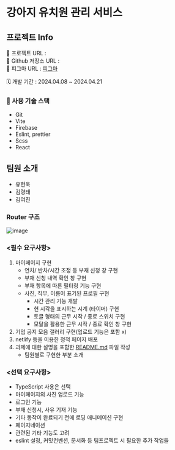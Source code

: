 # 강아지 유치원 관리 서비스

## 프로젝트 Info

🔗 프로젝트 URL :
</br>
🔗 Github 저장소 URL :
</br>
🔗 피그마 URL : [피그마](https://www.figma.com/file/RpTUtel3zKIXFFDSo4hAXR/%EA%B0%95%EC%95%84%EC%A7%80-%EC%9C%A0%EC%B9%98%EC%9B%90-%EA%B4%80%EB%A6%AC-%EC%84%9C%EB%B9%84%EC%8A%A4?type=design&node-id=0%3A1&mode=dev&t=VzcQOUJ3t8CHcokN-1)

🗓️ 개발 기간 : 2024.04.08 ~ 2024.04.21

### 🔨 사용 기술 스택

- Git
- Vite
- Firebase
- Eslint, prettier
- Scss
- React

## 팀원 소개

- 유현욱
- 김령태
- 김여진

### Router 구조

![image](https://github.com/KDT1-FE/Y_FE_Toy1/assets/110236953/39b0b999-39d6-4756-af58-2da82e39e970)

### **<필수 요구사항>**

1. 마이페이지 구현
   - 연차/ 반차/시간 조정 등 부재 신청 창 구현
   - 부재 신청 내역 확인 창 구현
   - 부재 항목에 따른 필터링 기능 구현
   - 사진, 직무, 이름이 표기된 프로필 구현
     - 시간 관리 기능 개발
     - 현 시각을 표시하는 시계 (타이머) 구현
     - 토글 형태의 근무 시작 / 종료 스위치 구현
     - 모달을 활용한 근무 시작 / 종료 확인 창 구현
2. 기업 공지 모음 갤러리 구현(업로드 기능은 포함 x)
3. netlify 등을 이용한 정적 페이지 배포
4. 과제에 대한 설명을 포함한 [README.md](http://readme.md/) 파일 작성
   - 팀원별로 구현한 부분 소개

### **<선택 요구사항>**

- TypeScript 사용은 선택
- 마이페이지의 사진 업로드 기능
- 로그인 기능
- 부재 신청시, 사유 기재 기능
- 기타 동작이 완료되기 전에 로딩 애니메이션 구현
- 페이지네이션
- 관련된 기타 기능도 고려
- eslint 설정, 커밋컨벤션, 문서화 등 팀프로젝트 시 필요한 추가 작업들

